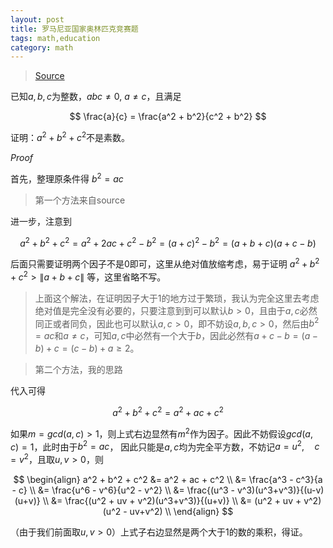 ```yaml
---
layout: post
title: 罗马尼亚国家奥林匹克竞赛题
tags: math,education
category: math
---
```


> [Source](https://www.bilibili.com/video/BV1AZyZYxECe)

已知$a,b,c$为整数，$abc \not = 0$, $a \not = c$，且满足

$$
    \frac{a}{c} = \frac{a^2 + b^2}{c^2 + b^2}
$$

证明：$a^2 + b^2 + c^2$不是素数。

*Proof*

首先，整理原条件得 $b^2 = ac$

> 第一个方法来自source

进一步，注意到

$$
    a^2 + b^2 + c^2 = a^2 + 2ac + c^2 - b^2 = (a+c)^2 - b^2 = (a+b+c)(a+c-b)
$$

后面只需要证明两个因子不是$0$即可，这里从绝对值放缩考虑，易于证明 $a^2 + b^2 + c^2 > \|a + b + c\|$ 等，这里省略不写。

> 上面这个解法，在证明因子大于$1$的地方过于繁琐，我认为完全这里去考虑绝对值是完全没有必要的，只要注意到到可以默认$b>0$，且由于$a,c$必然同正或者同负，因此也可以默认$a,c>0$，即不妨设$a,b,c > 0$，然后由$b^2 = ac$和$a\not = c$，可知$a,c$中必然有一个大于$b$，因此必然有$a+c - b = (a-b) + c = (c-b) + a \geq 2$。

> 第二个方法，我的思路

代入可得

$$
    a^2 + b^2 + c^2 = a^2 + ac + c^2
$$

如果$m = gcd(a,c) > 1$，则上式右边显然有$m^2$作为因子。因此不妨假设$gcd(a,c) = 1$，此时由于$b^2 = ac$，
因此只能是$a,c$均为完全平方数，不妨记$a=u^2, \quad c = v^2$，且取$u,v > 0$，则

$$
\begin{align}
    a^2 + b^2 + c^2 &= a^2 + ac + c^2  \\
        &= \frac{a^3 - c^3}{a - c} \\
        &= \frac{u^6 - v^6}{u^2 - v^2} \\
        &= \frac{(u^3 - v^3)(u^3+v^3)}{(u-v)(u+v)} \\
        &= \frac{(u^2 + uv + v^2)(u^3+v^3)}{(u+v)} \\
        &= (u^2 + uv + v^2)(u^2 - uv+v^2) \\
\end{align}
$$

（由于我们前面取$u,v>0$）上式子右边显然是两个大于$1$的数的乘积，得证。